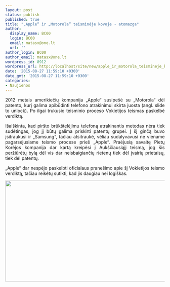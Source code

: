 ```yaml
---
layout: post
status: publish
published: true
title: "„Apple“ ir „Motorola“ teisminėje kovoje - atomazga"
author:
  display_name: BC00
  login: BC00
  email: matasx@one.lt
  url: ''
author_login: BC00
author_email: matasx@one.lt
wordpress_id: 8912
wordpress_url: http://localhost/site/new/apple_ir_motorola_teismineje_kovoje__atomazga/
date: '2015-08-27 11:59:10 +0300'
date_gmt: '2015-08-27 11:59:10 +0300'
categories:
- Naujienos
---
```

<p style="text-align: justify;">
	2012 metais amerikiečių kompanija &bdquo;Apple&ldquo; susipe&scaron;ė su &bdquo;Motorola&ldquo; dėl patento, kurį galima apibūdinti telefono atrakinimui skirta juosta (angl. slide to unlock). Po ilgai trukusio teisminio proceso Vokietijos teismas paskelbė verdiktą.</p>
<p style="text-align: justify;">
	I&scaron;ai&scaron;kinta, kad pir&scaron;to brūk&scaron;telėjimu telefoną atrakinantis metodas nėra tiek sudėtingas, jog jį būtų galima priskirti patentų grupei. Į &scaron;į ginčą buvo įsitraukusi ir &bdquo;Samsung&ldquo;, tačiau atsitraukė, vėliau sudalyvavusi ne viename pagarsėjusiame teismo procese prie&scaron; &bdquo;Apple&ldquo;. Praėjusią savaitę Pietų Korėjos kompanija dar kartą kreipėsi į Auk&scaron;čiausiąjį teismą, jog &scaron;is peržiūrėtų bylą dėl vis dar neisbaigiančių rietenų tiek dėl įvairių prietaisų, tiek dėl patentų.</p>
<p style="text-align: justify;">
	&bdquo;Apple&ldquo; dar nespėjo paskelbti oficialaus prane&scaron;imo apie &scaron;į Vokietijos teismo verdiktą, tačiau reikėtų sutikti, kad jis daugiau nei logi&scaron;kas.</p>
<p style="text-align: justify;">
	<img alt="" src="http://technews.lt/userfiles/Slide-to-Unlock1.jpg" style="width: 520px; height: 319px;" /></p>
